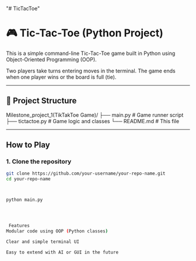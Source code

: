 "# TicTacToe" 
# 🎮 Tic-Tac-Toe (Python Project)

This is a simple command-line Tic-Tac-Toe game built in Python using Object-Oriented Programming (OOP).

Two players take turns entering moves in the terminal. The game ends when one player wins or the board is full (tie).

---

## 📁 Project Structure

Milestone_project_1(TikTakToe Game)/
├── main.py # Game runner script
├── tictactoe.py # Game logic and classes
└── README.md # This file


---

## How to Play

### 1. Clone the repository
```bash
git clone https://github.com/your-username/your-repo-name.git
cd your-repo-name



python main.py




 Features
Modular code using OOP (Python classes)

Clear and simple terminal UI

Easy to extend with AI or GUI in the future
